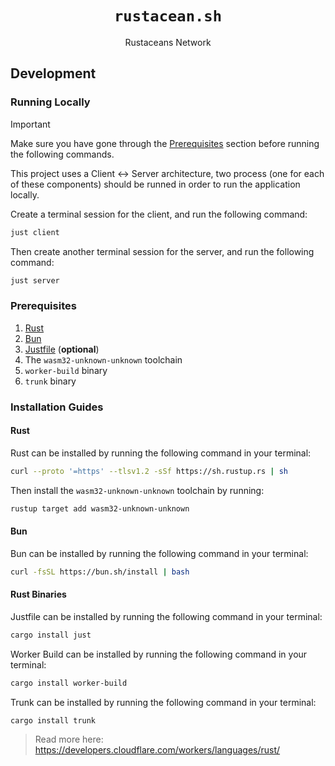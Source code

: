 <h1 align=center><code>rustacean.sh</code></h1>
<p align=center>Rustaceans Network</p>

## Development

### Running Locally

> [!IMPORTANT]
> Make sure you have gone through the [Prerequisites](#prerequisites) section before
> running the following commands.

This project uses a Client ↔ Server architecture, two process (one for each of these components)
should be runned in order to run the application locally.

Create a terminal session for the client, and run the following command:

```bash
just client
```

Then create another terminal session for the server, and run the following command:

```bash
just server
```

### Prerequisites

1. [Rust](https://rustup.rs)
2. [Bun](https://bun.sh)
3. [Justfile](https://github.com/casey/just) (**optional**)
4. The `wasm32-unknown-unknown` toolchain
5. `worker-build` binary
6. `trunk` binary

### Installation Guides

#### Rust

Rust can be installed by running the following command in your terminal:

```bash
curl --proto '=https' --tlsv1.2 -sSf https://sh.rustup.rs | sh
```

Then install the `wasm32-unknown-unknown` toolchain by running:

```bash
rustup target add wasm32-unknown-unknown
```

#### Bun

Bun can be installed by running the following command in your terminal:

```bash
curl -fsSL https://bun.sh/install | bash
```

#### Rust Binaries

Justfile can be installed by running the following command in your terminal:

```bash
cargo install just
```

Worker Build can be installed by running the following command in your terminal:

```bash
cargo install worker-build
```

Trunk can be installed by running the following command in your terminal:

```bash
cargo install trunk
```

> Read more here: https://developers.cloudflare.com/workers/languages/rust/
